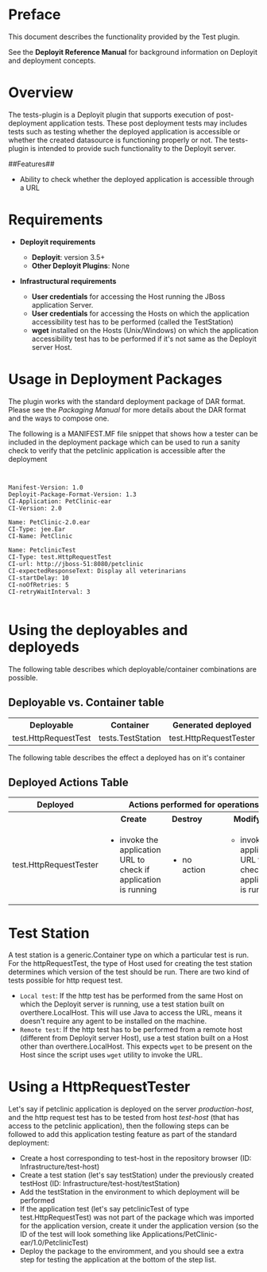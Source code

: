 # Preface #

This document describes the functionality provided by the Test plugin.

See the **Deployit Reference Manual** for background information on Deployit and deployment concepts.

# Overview #

The tests-plugin is a Deployit plugin that supports execution of post-deployment application tests. These post deployment tests may includes tests such as testing whether the deployed application is accessible 
or whether the created datasource is functioning properly or not. The tests-plugin is intended to provide such functionality to the Deployit server.

##Features##

* Ability to check whether the deployed application is accessible through a URL

# Requirements #

* **Deployit requirements**
	* **Deployit**: version 3.5+
	* **Other Deployit Plugins**: None
		
* **Infrastructural requirements**
	* **User credentials** for accessing the Host running the JBoss application Server.
	* **User credentials** for accessing the Hosts on which the application accessibility test has to be performed (called the TestStation)
	* **wget** installed on the Hosts (Unix/Windows) on which the application accessibility test has to be performed if it's not same as the Deployit server Host.

# Usage in Deployment Packages #

The plugin works with the standard deployment package of DAR format. Please see the _Packaging Manual_ for more details about the DAR format and the ways to 
compose one. 

The following is a MANIFEST.MF file snippet that shows how a tester can be included in the deployment package which can be used to run a sanity check to verify that the petclinic application is accessible after the
deployment

<pre style="display:inline-block; nobreak"><code>
Manifest-Version: 1.0
Deployit-Package-Format-Version: 1.3
CI-Application: PetClinic-ear
CI-Version: 2.0

Name: PetClinic-2.0.ear
CI-Type: jee.Ear
CI-Name: PetClinic

Name: PetclinicTest
CI-Type: test.HttpRequestTest
CI-url: http://jboss-51:8080/petclinic
CI-expectedResponseText: Display all veterinarians
CI-startDelay: 10
CI-noOfRetries: 5
CI-retryWaitInterval: 3
</code></pre>

# Using the deployables and deployeds #

The following table describes which deployable/container combinations are possible.

## Deployable vs. Container table ##
<table class="deployed-matrix">
<tr>
	<th>Deployable</th>
	<th>Container</th>
	<th>Generated deployed</th>
</tr>
<tr>
	<td>test.HttpRequestTest</td>
	<td>tests.TestStation</td>
	<td>test.HttpRequestTester</td>
</tr>
</table>


The following table describes the effect a deployed has on it's container

## Deployed Actions Table ##

<table class="deployed-matrix">
<tr>
	<th class="borderless-bottom">Deployed</th>
	<th colspan="3">Actions performed for operations</th>
</tr>
<tr>
	<th class="borderless-top">&nbsp;</th>
	<th align="center">Create</th>
	<th align="center">Destroy</th>
	<th align="center">Modify</th>
</tr>
<tr>
	<td>test.HttpRequestTester</td>
	<td>
		<ul>
			<li>invoke the application URL to check if application is running</li>
		</ul>
      </td>
	<td>
		<ul>
			<li>no action</li>
		</ul>
	</td>
	<td>
		<ul>
		<ul>
			<li>invoke the application URL to check if application is running</li>
		</ul>
		</ul>
</tr>
</table>

# Test Station #
A test station is a generic.Container type on which a particular test is run. For the httpRequestTest, the type of Host used for creating the test station determines which version of the test should
be run. There are two kind of tests possible for http request test.

* `Local test`: If the http test has be performed from the same Host on which the Deployit server is running, use a test station built on overthere.LocalHost. This will 
              use Java to access the URL, means it doesn't require any agent to be installed on the machine. 
* `Remote test`: If the http test has to be performed from a remote host (different from Deployit server Host), use a test station built on a Host other than 
			overthere.LocalHost. This expects `wget` to be present on the Host since the script uses `wget` utility to invoke the URL.

# Using a HttpRequestTester #
Let's say if petclinic application is deployed on the server _production-host_, and the http request test has to be tested from host _test-host_ (that has access to the petclinic application), then the 
following steps can be followed to add this application testing feature as part of the standard deployment:

* Create a host corresponding to test-host in the repository browser (ID: Infrastructure/test-host)
* Create a test station (let's say testStation) under the previously created testHost (ID: Infrastructure/test-host/testStation)
* Add the testStation in the environment to which deployment will be performed
* If the application test (let's say petclinicTest of type test.HttpRequestTest) was not part of the package which was imported for the application version, create it under the application 
  version (so the ID of the test will look something like Applications/PetClinic-ear/1.0/PetclinicTest)
* Deploy the package to the enviromment, and you should see a extra step for testing the application at the bottom of the step list.